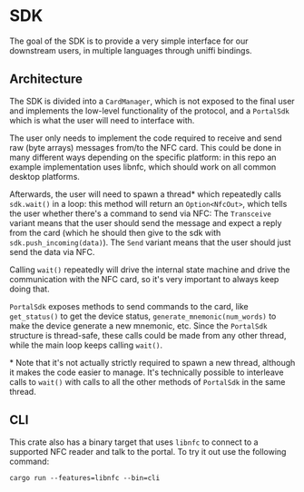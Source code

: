 # SDK

The goal of the SDK is to provide a very simple interface for our downstream users, in multiple languages through uniffi bindings.

## Architecture

The SDK is divided into a `CardManager`, which is not exposed to the final user and implements the low-level functionality of the protocol, and a `PortalSdk` which is what the user will need to interface with.

The user only needs to implement the code required to receive and send raw (byte arrays) messages from/to the NFC card. This could be done in many different ways depending on the specific platform: in this repo an example implementation uses libnfc, which should work on all common desktop platforms.

Afterwards, the user will need to spawn a thread* which repeatedly calls `sdk.wait()` in a loop: this method will return an `Option<NfcOut>`, which tells the user whether there's a command to send via NFC: The `Transceive` variant means that the user should send the message and expect a reply from the card (which he should then give to the sdk with `sdk.push_incoming(data)`). The `Send` variant means that the user should just send the data via NFC.

Calling `wait()` repeatedly will drive the internal state machine and drive the communication with the NFC card, so it's very important to always keep doing that.

`PortalSdk` exposes methods to send commands to the card, like `get_status()` to get the device status, `generate_mnemonic(num_words)` to make the device generate a new mnemonic, etc. Since the `PortalSdk` structure is thread-safe, these calls could be made from any other thread, while the main loop keeps calling `wait()`.

\* Note that it's not actually strictly required to spawn a new thread, although it makes the code easier to manage. It's technically possible to interleave calls to `wait()` with calls to all the other methods of `PortalSdk` in the same thread.

## CLI

This crate also has a binary target that uses `libnfc` to connect to a supported NFC reader and talk to the portal. To try it out use the following command:

```
cargo run --features=libnfc --bin=cli
```